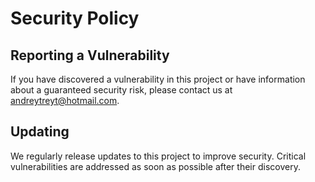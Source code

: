 # Security Policy

## Reporting a Vulnerability

If you have discovered a vulnerability in this project or have information about a guaranteed security risk, please contact us at andreytreyt@hotmail.com.

## Updating

We regularly release updates to this project to improve security. Critical vulnerabilities are addressed as soon as possible after their discovery.
